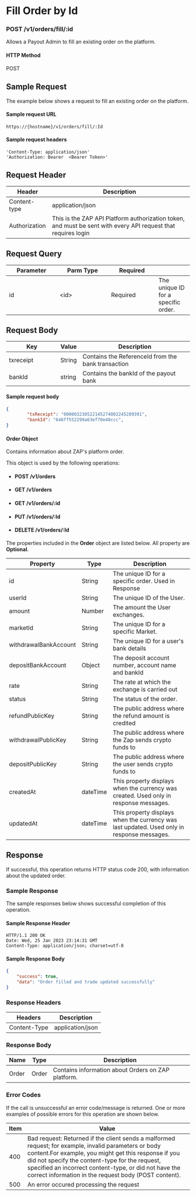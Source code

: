 # Fill Order by Id

### POST /v1/orders/fill/:id <a href="#top" id="top"></a>

Allows a Payout Admin to fill an existing order on the platform.

#### HTTP Method <a href="#top" id="top"></a>

POST

## Sample Request <a href="#samplerequest" id="samplerequest"></a>

The example below shows a request to fill an existing order on the platform.

#### **Sample request** URL <a href="#top" id="top"></a>

```
https://{hostname}/v1/orders/fill/:Id
```

#### &#x20;**Sample request headers** <a href="#top" id="top"></a>

```
'Content-Type: application/json'
'Authorization: Bearer  <Bearer Token>'
```



## Request Header <a href="#samplerequest" id="samplerequest"></a>

| Header        | Description                                                                                                   |
| ------------- | ------------------------------------------------------------------------------------------------------------- |
| Content-type  | application/json                                                                                              |
| Authorization | This is the ZAP API Platform authorization token, and must be sent with every API request that requires login |

## Request Query <a href="#samplerequest" id="samplerequest"></a>

<table><thead><tr><th width="123">Parameter</th><th width="125">Parm Type</th><th width="114">Required</th><th></th></tr></thead><tbody><tr><td>id</td><td>&#x3C;id></td><td>Required</td><td>The unique ID for a specific order. </td></tr></tbody></table>

## Request Body <a href="#samplerequest" id="samplerequest"></a>

<table><thead><tr><th width="125">Key</th><th>Value</th><th>Description</th></tr></thead><tbody><tr><td>txreceipt</td><td>String</td><td>Contains the ReferenceId from the bank transaction</td></tr><tr><td>bankId</td><td>string</td><td>Contains the bankId of the payout bank</td></tr></tbody></table>

#### **Sample request body** <a href="#top" id="top"></a>

```json
{
        "txReceipt": "000003230522145274002245289391",
        "bankId": "646ff552299a63ef70e48ccc",
}
```

#### Order Object

Contains information about ZAP's platform order.

This object is used by the following operations:

* #### POST /v1/orders
* #### GET /v1/orders
* #### GET /v1/orders/:id
* #### PUT /v1/orders/:Id
* #### DELETE /v1/orders/:Id

The properties included in the **Order** object are listed below. All property are **Optional**.

| Property              | Type     | Description                                                                                |
| --------------------- | -------- | ------------------------------------------------------------------------------------------ |
| id                    | String   | The unique ID for a specific order. Used in Response                                       |
| userId                | String   | The unique ID of the User.                                                                 |
| amount                | Number   | The amount the User exchanges.                                                             |
| marketId              | String   | The unique ID for a specific Market.                                                       |
| withdrawalBankAccount | String   | The unique ID for a user's bank details                                                    |
| depositBankAccount    | Object   | The deposit account number, account name and bankId                                        |
| rate                  | String   | The rate at which the exchange is carried out                                              |
| status                | String   | The status of the order.                                                                   |
| refundPublicKey       | String   | The public address where the refund amount is credited                                     |
| withdrawalPublicKey   | String   | The public address where the Zap sends crypto funds to                                     |
| depositPublicKey      | String   | The public address where the user sends crypto funds to                                    |
| createdAt             | dateTime | This property displays when the currency was created. Used only in response messages.      |
| updatedAt             | dateTime | This property displays when the currency was last updated. Used only in response messages. |

## Response <a href="#samplerequest" id="samplerequest"></a>

If successful, this operation returns HTTP status code 200, with information about the updated order.

### Sample Response <a href="#samplerequest" id="samplerequest"></a>

The sample responses below shows successful completion of this operation.

#### **Sample** Response Header <a href="#top" id="top"></a>

```
HTTP/1.1 200 OK
Date: Wed, 25 Jan 2023 23:14:31 GMT
Content-Type: application/json; charset=utf-8
```

#### **Sample** Response Body <a href="#top" id="top"></a>

```json
{
    "success": true,
    "data": "Order filled and trade updated successfully"
}

```

### Response Headers <a href="#samplerequest" id="samplerequest"></a>

| Headers      | Description      |
| ------------ | ---------------- |
| Content-Type | application/json |

### Response Body <a href="#samplerequest" id="samplerequest"></a>

| Name  | Type  | Description                                          |
| ----- | ----- | ---------------------------------------------------- |
| Order | Order | Contains information about  Orders on ZAP  platform. |

### Error Codes <a href="#samplerequest" id="samplerequest"></a>

If the call is unsuccessful an error code/message is returned. One or more examples of possible errors for this operation are shown below.

| Item | Value                                                                                                                                                                                                                                                                                                                             |
| ---- | --------------------------------------------------------------------------------------------------------------------------------------------------------------------------------------------------------------------------------------------------------------------------------------------------------------------------------- |
| 400  | Bad request: Returned if the client sends a malformed request; for example, invalid parameters or body content.For example, you might get this response if you did not specify the content-type for the request, specified an incorrect content-type, or did not have the correct information in the request body (POST content). |
| 500  | An error occured processing the request                                                                                                                                                                                                                                                                                           |

